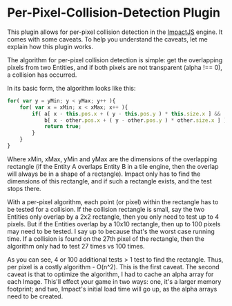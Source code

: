 Per-Pixel-Collision-Detection Plugin
====================================

This plugin allows for per-pixel collision detection in the [ImpactJS](http://impactjs.com/) engine. It comes with some caveats. To help you understand the caveats, let me explain how this plugin works.

The algorithm for per-pixel collision detection is simple: get the overlapping pixels from two Entities, and if both pixels are not transparent (alpha !== 0), a collision has occurred.

In its basic form, the algorithm looks like this:

```javascript
for( var y = yMin; y < yMax; y++ ){
    for( var x = xMin; x < xMax; x++ ){
        if( a[ x - this.pos.x + ( y - this.pos.y ) * this.size.x ] &&
            b[ x - other.pos.x + ( y - other.pos.y ) * other.size.x ] ){
            return true;
        }
    }
}
```

Where xMin, xMax, yMin and yMax are the dimensions of the overlapping rectangle (if the Entity A overlaps Entity B in a tile engine, then the overlap will always be in a shape of a rectangle). Impact only has to find the dimensions of this rectangle, and if such a rectangle exists, and the test stops there. 

With a per-pixel algorithm, each point (or pixel) within the rectangle has to be tested for a collision. If the collision rectangle is small, say the two Entities only overlap by a 2x2 rectangle, then you only need to test up to 4 pixels. But if the Entities overlap by a 10x10 rectangle, then up to 100 pixels may need to be tested. I say up to because that's the worst case running time. If a collision is found on the 27th pixel of the rectangle, then the algorithm only had to test 27 times vs 100 times.

As you can see, 4 or 100 additional tests > 1 test to find the rectangle. Thus, per pixel is a costly algorithm - O(n^2). This is the first caveat. The second caveat is that to optimize the algorithm, I had to cache an alpha array for each Image. This'll effect your game in two ways: one, it's a larger memory footprint; and two, Impact's initial load time will go up, as the alpha arrays need to be created.